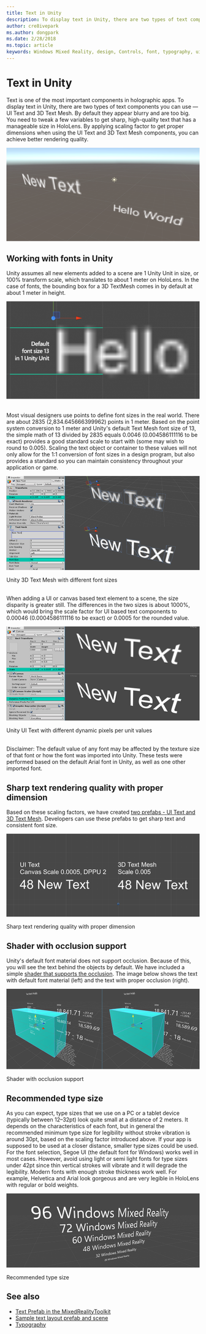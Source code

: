 ```yaml
---
title: Text in Unity
description: To display text in Unity, there are two types of text components you can use — UI Text and 3D Text Mesh.
author: cre8ivepark
ms.author: dongpark
ms.date: 2/28/2018
ms.topic: article
keywords: Windows Mixed Reality, design, Controls, font, typography, ui, ux
---
```




# Text in Unity

Text is one of the most important components in holographic apps. To display text in Unity, there are two types of text components you can use — UI Text and 3D Text Mesh. By default they appear blurry and are too big. You need to tweak a few variables to get sharp, high-quality text that has a manageable size in HoloLens. By applying scaling factor to get proper dimensions when using the UI Text and 3D Text Mesh components, you can achieve better rendering quality.

![How to get sharp and beautiful text](images/hug-text-02-640px.png)

## Working with fonts in Unity

Unity assumes all new elements added to a scene are 1 Unity Unit in size, or 100% transform scale, which translates to about 1 meter on HoloLens. In the case of fonts, the bounding box for a 3D TextMesh comes in by default at about 1 meter in height.

![Working with Fonts in Unity](images/640px-hug-text-03.png)

<br>
Most visual designers use points to define font sizes in the real world. There are about 2835 (2,834.645666399962) points in 1 meter. Based on the point system conversion to 1 meter and Unity's default Text Mesh font size of 13, the simple math of 13 divided by 2835 equals 0.0046 (0.004586111116 to be exact) provides a good standard scale to start with (some may wish to round to 0.005). Scaling the text object or container to these values will not only allow for the 1:1 conversion of font sizes in a design program, but also provides a standard so you can maintain consistency throughout your application or game.

![Unity 3D Text Mesh with different font sizes](images/hug-text-05-1000px.png)

Unity 3D Text Mesh with different font sizes

<br>
When adding a UI or canvas based text element to a scene, the size disparity is greater still. The differences in the two sizes is about 1000%, which would bring the scale factor for UI based text components to 0.00046 (0.0004586111116 to be exact) or 0.0005 for the rounded value.

![Unity UI Text with different dynamic pixels per unit values](images/hug-text-04-1000px.png)

Unity UI Text with different dynamic pixels per unit values

<br>
Disclaimer: The default value of any font may be affected by the texture size of that font or how the font was imported into Unity. These tests were performed based on the default Arial font in Unity, as well as one other imported font.

## Sharp text rendering quality with proper dimension

Based on these scaling factors, we have created [two prefabs - UI Text and 3D Text Mesh](https://github.com/Microsoft/HoloToolkit-Unity/tree/master/Assets/HoloToolkit/UI/Prefabs). Developers can use these prefabs to get sharp text and consistent font size.

![Sharp text rendering quality with proper dimension](images/hug-text-06-1000px.png)

Sharp text rendering quality with proper dimension

## Shader with occlusion support

Unity's default font material does not support occlusion. Because of this, you will see the text behind the objects by default. We have included a simple [shader that supports the occlusion](https://github.com/Microsoft/HoloToolkit-Unity/tree/master/Assets/HoloToolkit/UI/Shaders). The image below shows the text with default font material (left) and the text with proper occlusion (right).

![Shader with occlusion support](images/hug-text-07-1000px.png)

Shader with occlusion support

## Recommended type size

As you can expect, type sizes that we use on a PC or a tablet device (typically between 12–32pt) look quite small at a distance of 2 meters. It depends on the characteristics of each font, but in general the recommended minimum type size for legibility without stroke vibration is around 30pt, based on the scaling factor introduced above. If your app is supposed to be used at a closer distance, smaller type sizes could be used. For the font selection, Segoe UI (the default font for Windows) works well in most cases. However, avoid using light or semi light fonts for type sizes under 42pt since thin vertical strokes will vibrate and it will degrade the legibility. Modern fonts with enough stroke thickness work well. For example, Helvetica and Arial look gorgeous and are very legible in HoloLens with regular or bold weights.

![Recommended type size](images/hug-text-08-1000px.png)

Recommended type size

## See also
* [Text Prefab in the MixedRealityToolkit](https://github.com/Microsoft/MixedRealityToolkit-Unity/tree/master/Assets/HoloToolkit/UX/Prefabs)
* [Sample text layout prefab and scene](https://github.com/Microsoft/MixedRealityToolkit-Unity/tree/master/Assets/HoloToolkit-Examples/UX/Scenes)
* [Typography](typography.md)

 
